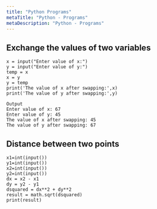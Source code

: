```yaml
---
title: "Python Programs"
metaTitle: "Python - Programs"
metaDescription: "Python - Programs"
---
```


## Exchange the values of two variables
```
x = input("Enter value of x:")
y = input("Enter value of y:")
temp = x
x = y
y = temp
print('The value of x after swapping:',x)
print('The value of y after swapping:',y)

Output
Enter value of x: 67
Enter value of y: 45
The value of x after swapping: 45
The value of y after swapping: 67
```

## Distance between two points

```
x1=int(input())
y1=int(input())
x2=int(input())
y2=int(input())
dx = x2 - x1
dy = y2 - y1
dsquared = dx**2 + dy**2
result = math.sqrt(dsquared)
print(result)
```
